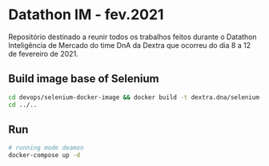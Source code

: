 # Datathon IM - fev.2021
Repositório destinado a reunir todos os trabalhos feitos durante o Datathon Inteligência de Mercado do time DnA da Dextra que ocorreu do dia 8 a 12 de fevereiro de 2021.

## Build image base of Selenium

```bash
cd devops/selenium-docker-image && docker build -t dextra.dna/selenium-base:homolog .
cd ../..
```

## Run

```bash
# running mode deamon
docker-compose up -d
```
